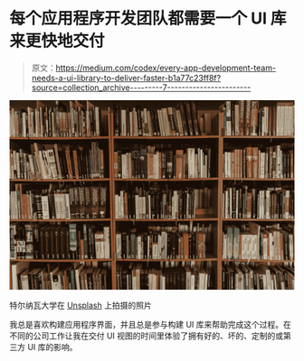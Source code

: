 # 每个应用程序开发团队都需要一个 UI 库来更快地交付

> 原文：<https://medium.com/codex/every-app-development-team-needs-a-ui-library-to-deliver-faster-b1a77c23ff8f?source=collection_archive---------7----------------------->

![](img/00b8e16773be603ec734c633a5327b0b.png)

特尔纳瓦大学在 [Unsplash](https://unsplash.com?utm_source=medium&utm_medium=referral) 上拍摄的照片

我总是喜欢构建应用程序界面，并且总是参与构建 UI 库来帮助完成这个过程。在不同的公司工作让我在交付 UI 视图的时间里体验了拥有好的、坏的、定制的或第三方 UI 库的影响。